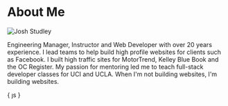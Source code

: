# About Me

![Josh Studley](https://www.studley.dev/static/7815b5166615d80f450c090056b57d6d/2e34e/Joshua_Studley.webp)

Engineering Manager, Instructor and Web Developer with over 20 years experience. I lead teams to help build high profile websites for clients such as Facebook. I built high traffic sites for MotorTrend, Kelley Blue Book and the OC Register. My passion for mentoring led me to teach full-stack developer classes for UCI and UCLA. When I'm not building websites, I'm building websites.

{ ȷs }
